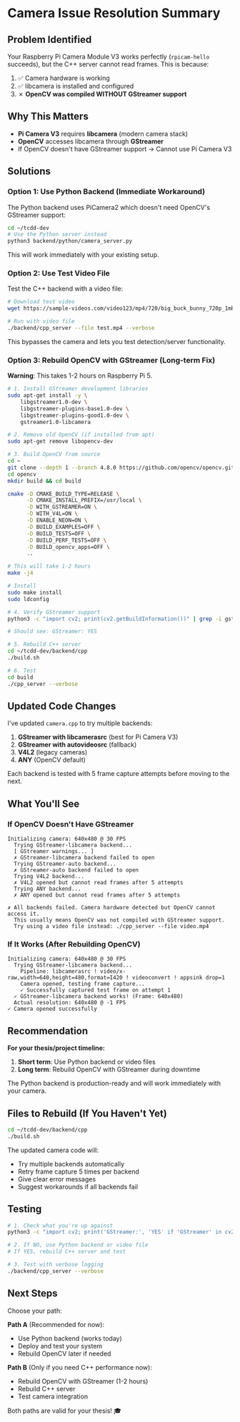 # Camera Issue Resolution Summary

## Problem Identified

Your Raspberry Pi Camera Module V3 works perfectly (`rpicam-hello` succeeds), but the C++ server cannot read frames. This is because:

1. ✅ Camera hardware is working
2. ✅ libcamera is installed and configured
3. ✗ **OpenCV was compiled WITHOUT GStreamer support**

## Why This Matters

- **Pi Camera V3** requires **libcamera** (modern camera stack)
- **OpenCV** accesses libcamera through **GStreamer**
- If OpenCV doesn't have GStreamer support → Cannot use Pi Camera V3

## Solutions

### Option 1: Use Python Backend (Immediate Workaround)

The Python backend uses PiCamera2 which doesn't need OpenCV's GStreamer support:

```bash
cd ~/tcdd-dev
# Use the Python server instead
python3 backend/python/camera_server.py
```

This will work immediately with your existing setup.

### Option 2: Use Test Video File

Test the C++ backend with a video file:

```bash
# Download test video
wget https://sample-videos.com/video123/mp4/720/big_buck_bunny_720p_1mb.mp4 -O test.mp4

# Run with video file
./backend/cpp_server --file test.mp4 --verbose
```

This bypasses the camera and lets you test detection/server functionality.

### Option 3: Rebuild OpenCV with GStreamer (Long-term Fix)

**Warning**: This takes 1-2 hours on Raspberry Pi 5.

```bash
# 1. Install GStreamer development libraries
sudo apt-get install -y \
    libgstreamer1.0-dev \
    libgstreamer-plugins-base1.0-dev \
    libgstreamer-plugins-good1.0-dev \
    gstreamer1.0-libcamera

# 2. Remove old OpenCV (if installed from apt)
sudo apt-get remove libopencv-dev

# 3. Build OpenCV from source
cd ~
git clone --depth 1 --branch 4.8.0 https://github.com/opencv/opencv.git
cd opencv
mkdir build && cd build

cmake -D CMAKE_BUILD_TYPE=RELEASE \
      -D CMAKE_INSTALL_PREFIX=/usr/local \
      -D WITH_GSTREAMER=ON \
      -D WITH_V4L=ON \
      -D ENABLE_NEON=ON \
      -D BUILD_EXAMPLES=OFF \
      -D BUILD_TESTS=OFF \
      -D BUILD_PERF_TESTS=OFF \
      -D BUILD_opencv_apps=OFF \
      ..

# This will take 1-2 hours
make -j4

# Install
sudo make install
sudo ldconfig

# 4. Verify GStreamer support
python3 -c "import cv2; print(cv2.getBuildInformation())" | grep -i gstreamer

# Should see: GStreamer: YES

# 5. Rebuild C++ server
cd ~/tcdd-dev/backend/cpp
./build.sh

# 6. Test
cd build
./cpp_server --verbose
```

## Updated Code Changes

I've updated `camera.cpp` to try multiple backends:

1. **GStreamer with libcamerasrc** (best for Pi Camera V3)
2. **GStreamer with autovideosrc** (fallback)
3. **V4L2** (legacy cameras)
4. **ANY** (OpenCV default)

Each backend is tested with 5 frame capture attempts before moving to the next.

## What You'll See

### If OpenCV Doesn't Have GStreamer

```
Initializing camera: 640x480 @ 30 FPS
  Trying GStreamer-libcamera backend...
  [ GStreamer warnings... ]
  ✗ GStreamer-libcamera backend failed to open
  Trying GStreamer-auto backend...
  ✗ GStreamer-auto backend failed to open
  Trying V4L2 backend...
  ✗ V4L2 opened but cannot read frames after 5 attempts
  Trying ANY backend...
  ✗ ANY opened but cannot read frames after 5 attempts

✗ All backends failed. Camera hardware detected but OpenCV cannot access it.
  This usually means OpenCV was not compiled with GStreamer support.
  Try using a video file instead: ./cpp_server --file video.mp4
```

### If It Works (After Rebuilding OpenCV)

```
Initializing camera: 640x480 @ 30 FPS
  Trying GStreamer-libcamera backend...
    Pipeline: libcamerasrc ! video/x-raw,width=640,height=480,format=I420 ! videoconvert ! appsink drop=1
    Camera opened, testing frame capture...
    ✓ Successfully captured test frame on attempt 1
  ✓ GStreamer-libcamera backend works! (Frame: 640x480)
  Actual resolution: 640x480 @ -1 FPS
✓ Camera opened successfully
```

## Recommendation

**For your thesis/project timeline:**

1. **Short term**: Use Python backend or video files
2. **Long term**: Rebuild OpenCV with GStreamer during downtime

The Python backend is production-ready and will work immediately with your camera.

## Files to Rebuild (If You Haven't Yet)

```bash
cd ~/tcdd-dev/backend/cpp
./build.sh
```

The updated camera code will:
- Try multiple backends automatically
- Retry frame capture 5 times per backend
- Give clear error messages
- Suggest workarounds if all backends fail

## Testing

```bash
# 1. Check what you're up against
python3 -c "import cv2; print('GStreamer:', 'YES' if 'GStreamer' in cv2.getBuildInformation() and 'YES' in cv2.getBuildInformation().split('GStreamer:')[1].split('\n')[0] else 'NO')"

# 2. If NO, use Python backend or video file
# If YES, rebuild C++ server and test

# 3. Test with verbose logging
./backend/cpp_server --verbose
```

## Next Steps

Choose your path:

**Path A** (Recommended for now):
- Use Python backend (works today)
- Deploy and test your system
- Rebuild OpenCV later if needed

**Path B** (Only if you need C++ performance now):
- Rebuild OpenCV with GStreamer (1-2 hours)
- Rebuild C++ server
- Test camera integration

Both paths are valid for your thesis! 🎓
